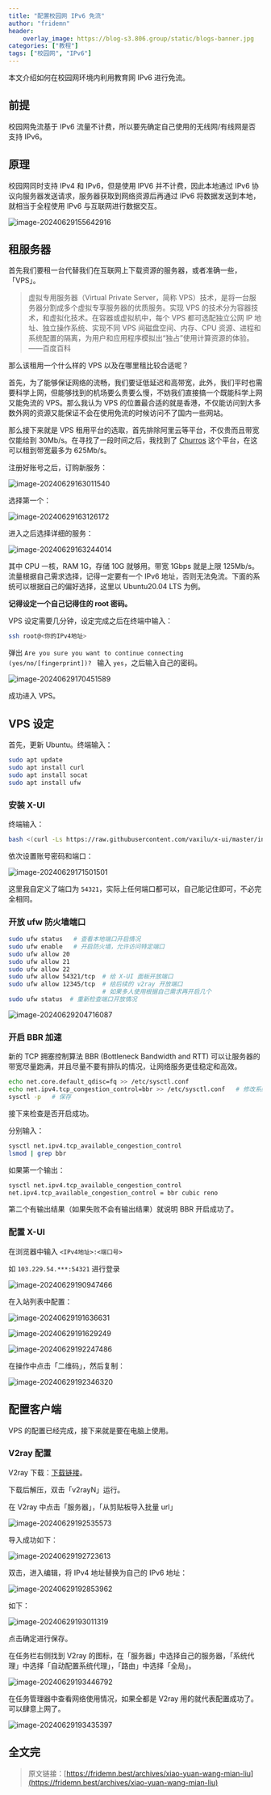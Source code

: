 ```yaml
---
title: "配置校园网 IPv6 免流"
author: "fridemn"
header:
    overlay_image: https://blog-s3.806.group/static/blogs-banner.jpg
categories: ["教程"]
tags: ["校园网", "IPv6"]
---
```


本文介绍如何在校园网环境内利用教育网 IPv6 进行免流。

## 前提

校园网免流基于 IPv6 流量不计费，所以要先确定自己使用的无线网/有线网是否支持 IPv6。

## 原理

校园网同时支持 IPv4 和 IPv6，但是使用 IPV6 并不计费，因此本地通过 IPv6 协议向服务器发送请求，服务器获取到网络资源后再通过 IPv6 将数据发送到本地，就相当于全程使用 IPv6 与互联网进行数据交互。

![image-20240629155642916](https://blog-s3.806.group/post/2024/2024-11-21-ipv6/image-20240629155642916.png)

## 租服务器

首先我们要租一台代替我们在互联网上下载资源的服务器，或者准确一些，「VPS」。

> 虚拟专用服务器（Virtual Private Server，简称 VPS）技术，是将一台服务器分割成多个虚拟专享服务器的优质服务。实现 VPS 的技术分为容器技术，和虚拟化技术。在容器或虚拟机中，每个 VPS 都可选配独立公网 IP 地址、独立操作系统、实现不同 VPS 间磁盘空间、内存、CPU 资源、进程和系统配置的隔离，为用户和应用程序模拟出“独占”使用计算资源的体验。——百度百科

那么该租用一个什么样的 VPS 以及在哪里租比较合适呢？

首先，为了能够保证网络的流畅，我们要证低延迟和高带宽，此外，我们平时也需要科学上网，但能够找到的机场要么贵要么慢，不妨我们直接搞一个既能科学上网又能免流的 VPS。那么我认为 VPS 的位置最合适的就是香港，不仅能访问到大多数外网的资源又能保证不会在使用免流的时候访问不了国内一些网站。

那么接下来就是 VPS 租用平台的选取，首先排除阿里云等平台，不仅贵而且带宽仅能给到 30Mb/s。在寻找了一段时间之后，我找到了 [Churros](https://churros.cloud/index.php) 这个平台，在这可以租到带宽最多为 625Mb/s。

注册好账号之后，订购新服务：

![image-20240629163011540](https://blog-s3.806.group/post/2024/2024-11-21-ipv6/image-20240629163011540.png)

选择第一个：

![image-20240629163126172](https://blog-s3.806.group/post/2024/2024-11-21-ipv6/image-20240629163126172.png)

进入之后选择详细的服务：

![image-20240629163244014](https://blog-s3.806.group/post/2024/2024-11-21-ipv6/image-20240629163244014.png)

其中 CPU 一核，RAM 1G，存储 10G 就够用。带宽 1Gbps 就是上限 125Mb/s。流量根据自己需求选择，记得一定要有一个 IPv6 地址，否则无法免流。下面的系统可以根据自己的偏好选择，这里以 Ubuntu20.04 LTS 为例。

**记得设定一个自己记得住的 root 密码。**

VPS 设定需要几分钟，设定完成之后在终端中输入：

```bash
ssh root@<你的IPv4地址>
```

弹出 `Are you sure you want to continue connecting (yes/no/[fingerprint])? ` 输入 `yes`，之后输入自己的密码。

![image-20240629170451589](https://blog-s3.806.group/post/2024/2024-11-21-ipv6/image-20240629170451589.png)

成功进入 VPS。

## VPS 设定

首先，更新 Ubuntu。终端输入：

```bash
sudo apt update
sudo apt install curl
sudo apt install socat
sudo apt install ufw
```

### 安装 X-UI

终端输入：

```bash
bash <(curl -Ls https://raw.githubusercontent.com/vaxilu/x-ui/master/install.sh)
```

依次设置账号密码和端口：

![image-20240629171501501](https://blog-s3.806.group/post/2024/2024-11-21-ipv6/image-20240629171501501.png)

这里我自定义了端口为 `54321`，实际上任何端口都可以，自己能记住即可，不必完全相同。

### 开放 ufw 防火墙端口

```bash
sudo ufw status   # 查看本地端口开启情况
sudo ufw enable   # 开启防火墙，允许访问特定端口
sudo ufw allow 20
sudo ufw allow 21
sudo ufw allow 22
sudo ufw allow 54321/tcp  # 给 X-UI 面板开放端口
sudo ufw allow 12345/tcp  # 给后续的 v2ray 开放端口
                          # 如果多人使用根据自己需求再开启几个
sudo ufw status  # 重新检查端口开放情况
```

![image-20240629204716087](https://blog-s3.806.group/post/2024/2024-11-21-ipv6/image-20240629204716087.png)

### 开启 BBR 加速

新的 TCP 拥塞控制算法 BBR (Bottleneck Bandwidth and RTT) 可以让服务器的带宽尽量跑满，并且尽量不要有排队的情况，让网络服务更佳稳定和高效。

```bash
echo net.core.default_qdisc=fq >> /etc/sysctl.conf
echo net.ipv4.tcp_congestion_control=bbr >> /etc/sysctl.conf   # 修改系统变量
sysctl -p   # 保存
```

接下来检查是否开启成功。

分别输入：

```bash
sysctl net.ipv4.tcp_available_congestion_control
lsmod | grep bbr
```

如果第一个输出：

```bash
sysctl net.ipv4.tcp_available_congestion_control
net.ipv4.tcp_available_congestion_control = bbr cubic reno
```

第二个有输出结果（如果失败不会有输出结果）就说明 BBR 开启成功了。

### 配置 X-UI

在浏览器中输入 `<IPv4地址>:<端口号>`

如 `103.229.54.***:54321` 进行登录

![image-20240629190947466](https://blog-s3.806.group/post/2024/2024-11-21-ipv6/image-20240629190947466.png)

在入站列表中配置：

![image-20240629191636631](https://blog-s3.806.group/post/2024/2024-11-21-ipv6/image-20240629191636631.png)

![image-20240629191629249](https://blog-s3.806.group/post/2024/2024-11-21-ipv6/image-20240629191629249.png)

![image-20240629192247486](https://blog-s3.806.group/post/2024/2024-11-21-ipv6/image-20240629192247486.png)

在操作中点击「二维码」，然后复制：

![image-20240629192346320](https://blog-s3.806.group/post/2024/2024-11-21-ipv6/image-20240629192346320.png)

## 配置客户端

VPS 的配置已经完成，接下来就是要在电脑上使用。

### V2ray 配置

V2ray 下载：[下载链接](https://github.com/2dust/v2rayN/releases/download/4.26/v2rayN-Core.zip)。

下载后解压，双击「v2rayN」运行。

在 V2ray 中点击「服务器」，「从剪贴板导入批量 url」

![image-20240629192535573](https://blog-s3.806.group/post/2024/2024-11-21-ipv6/image-20240629192535573.png)

导入成功如下：

![image-20240629192723613](https://blog-s3.806.group/post/2024/2024-11-21-ipv6/image-20240629192723613.png)

双击，进入编辑，将 IPv4 地址替换为自己的 IPv6 地址：

![image-20240629192853962](https://blog-s3.806.group/post/2024/2024-11-21-ipv6/image-20240629192853962.png)

如下：

![image-20240629193011319](https://blog-s3.806.group/post/2024/2024-11-21-ipv6/image-20240629193011319.png)

点击确定进行保存。

在任务栏右侧找到 V2ray 的图标，在「服务器」中选择自己的服务器，「系统代理」中选择「自动配置系统代理」，「路由」中选择「全局」。

![image-20240629193446792](https://blog-s3.806.group/post/2024/2024-11-21-ipv6/image-20240629193446792.png)

在任务管理器中查看网络使用情况，如果全都是 V2ray 用的就代表配置成功了。可以肆意上网了。

![image-20240629193435397](https://blog-s3.806.group/post/2024/2024-11-21-ipv6/image-20240629193435397.png)

## 全文完

> 原文链接：[https://fridemn.best/archives/xiao-yuan-wang-mian-liu](https://fridemn.best/archives/xiao-yuan-wang-mian-liu)